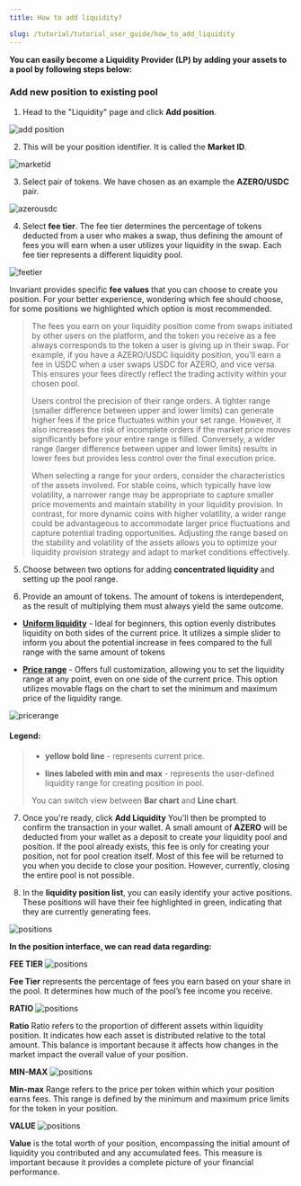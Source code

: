 ```yaml
---
title: How to add liquidity?

slug: /tutorial/tutorial_user_guide/how_to_add_liquidity
---
```


**You can easily become a Liquidity Provider (LP) by adding your assets to a pool by following steps below:**

### Add new position to existing pool

1. Head to the "Liquidity" page and click **Add position**.

![add position](/img/docs/app/a0/a0_addposition.png)

2. This will be your position identifier. It is called the **Market ID**.

![marketid](/img/docs/app/a0/a0_marketid.png)

3. Select pair of tokens. We have chosen as an example the **AZERO/USDC** pair.

![azerousdc](/img/docs/app/a0/a0_azerousdc.png)

4. Select **fee tier**. The fee tier determines the percentage of tokens deducted from a user who makes a swap, thus defining the amount of fees you will earn when a user utilizes your liquidity in the swap. Each fee tier represents a different liquidity pool.

![feetier](/img/docs/app/a0/a0_feetier.png)

Invariant provides specific **fee values** that you can choose to create you position. For your better experience, wondering which fee should choose, for some positions we highlighted which option is most recommended.

<blockquote>
The fees you earn on your liquidity position come from swaps initiated by other users on the platform, and the token you receive as a fee always corresponds to the token a user is giving up in their swap. For example, if you have a AZERO/USDC liquidity position, you'll earn a fee in USDC when a user swaps USDC for AZERO, and vice versa. This ensures your fees directly reflect the trading activity within your chosen pool.

Users control the precision of their range orders. A tighter range (smaller difference between upper and lower limits) can generate higher fees if the price fluctuates within your set range. However, it also increases the risk of incomplete orders if the market price moves significantly before your entire range is filled. Conversely, a wider range (larger difference between upper and lower limits) results in lower fees but provides less control over the final execution price.

When selecting a range for your orders, consider the characteristics of the assets involved. For stable coins, which typically have low volatility, a narrower range may be appropriate to capture smaller price movements and maintain stability in your liquidity provision. In contrast, for more dynamic coins with higher volatility, a wider range could be advantageous to accommodate larger price fluctuations and capture potential trading opportunities. Adjusting the range based on the stability and volatility of the assets allows you to optimize your liquidity provision strategy and adapt to market conditions effectively.

</blockquote>

5. Choose between two options for adding **concentrated liquidity** and setting up the pool range.

6. Provide an amount of tokens. The amount of tokens is interdependent, as the result of multiplying them must always yield the same outcome.

- [**Uniform liquidity**](/docs/uniform_concentration) - Ideal for beginners, this option evenly distributes liquidity on both sides of the current price. It utilizes a simple slider to inform you about the potential increase in fees compared to the full range with the same amount of tokens

- [**Price range**](/docs/price_range) - Offers full customization, allowing you to set the liquidity range at any point, even on one side of the current price. This option utilizes movable flags on the chart to set the minimum and maximum price of the liquidity range.

![pricerange](/img/docs/app/a0/a0_pricerange.png)

#### Legend:

<blockquote>

- <b>yellow bold line</b> - represents current price.

- <b>lines labeled with min and max</b> - represents the user-defined liquidity range for creating position in pool.

You can switch view between <b>Bar chart</b> and <b>Line chart</b>.

</blockquote>

7. Once you're ready, click **Add Liquidity** You'll then be prompted to confirm the transaction in your wallet. A small amount of **AZERO** will be deducted from your wallet as a deposit to create your liquidity pool and position. If the pool already exists, this fee is only for creating your position, not for pool creation itself. Most of this fee will be returned to you when you decide to close your position. However, currently, closing the entire pool is not possible.

8. In the **liquidity position list**, you can easily identify your active positions. These positions will have their fee highlighted in green, indicating that they are currently generating fees.

![positions](/img/docs/app/a0/a0_positions.png)

**In the position interface, we can read data regarding:**

**FEE TIER**
![positions](/img/docs/app/a0/a0_feetierposition.png)

**Fee Tier** represents the percentage of fees you earn based on your share in the pool. It determines how much of the pool’s fee income you receive.

**RATIO**
![positions](/img/docs/app/a0/a0_ratio.png)

**Ratio** Ratio refers to the proportion of different assets within liquidity position. It indicates how each asset is distributed relative to the total amount. This balance is important because it affects how changes in the market impact the overall value of your position.

**MIN-MAX**
![positions](/img/docs/app/a0/a0_minmax.png)

**Min-max** Range refers to the price per token within which your position earns fees. This range is defined by the minimum and maximum price limits for the token in your position.

**VALUE**
![positions](/img/docs/app/a0/a0_value.png)

**Value** is the total worth of your position, encompassing the initial amount of liquidity you contributed and any accumulated fees. This measure is important because it provides a complete picture of your financial performance.
